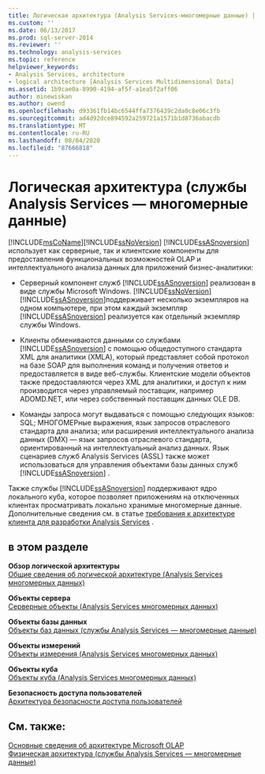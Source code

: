 ```yaml
---
title: Логическая архитектура (Analysis Services-многомерные данные) | Документация Майкрософт
ms.custom: ''
ms.date: 06/13/2017
ms.prod: sql-server-2014
ms.reviewer: ''
ms.technology: analysis-services
ms.topic: reference
helpviewer_keywords:
- Analysis Services, architecture
- logical architecture [Analysis Services Multidimensional Data]
ms.assetid: 1b9cae0a-8990-4194-af5f-a1ea5f2aff06
author: minewiskan
ms.author: owend
ms.openlocfilehash: d93361fb14bc6544ffa7376439c2da0c8e06c3fb
ms.sourcegitcommit: ad4d92dce894592a259721a1571b1d8736abacdb
ms.translationtype: MT
ms.contentlocale: ru-RU
ms.lasthandoff: 08/04/2020
ms.locfileid: "87666818"
---
```

# <a name="logical-architecture-analysis-services---multidimensional-data"></a>Логическая архитектура (службы Analysis Services — многомерные данные)
  [!INCLUDE[msCoName](../../../includes/msconame-md.md)][!INCLUDE[ssNoVersion](../../../includes/ssnoversion-md.md)] [!INCLUDE[ssASnoversion](../../../includes/ssasnoversion-md.md)] использует как серверные, так и клиентские компоненты для предоставления функциональных возможностей OLAP и интеллектуального анализа данных для приложений бизнес-аналитики:  
  
-   Серверный компонент служб [!INCLUDE[ssASnoversion](../../../includes/ssasnoversion-md.md)] реализован в виде службы Microsoft Windows. [!INCLUDE[ssNoVersion](../../../includes/ssnoversion-md.md)][!INCLUDE[ssASnoversion](../../../includes/ssasnoversion-md.md)]поддерживает несколько экземпляров на одном компьютере, при этом каждый экземпляр [!INCLUDE[ssASnoversion](../../../includes/ssasnoversion-md.md)] реализуется как отдельный экземпляр службы Windows.  
  
-   Клиенты обмениваются данными со службами [!INCLUDE[ssASnoversion](../../../includes/ssasnoversion-md.md)] с помощью общедоступного стандарта XML для аналитики (XMLA), который представляет собой протокол на базе SOAP для выполнения команд и получения ответов и предоставляется в виде веб-службы. Клиентские модели объектов также предоставляются через XML для аналитики, и доступ к ним производится через управляемый поставщик, например ADOMD.NET, или через собственный поставщик данных OLE DB.  
  
-   Команды запроса могут выдаваться с помощью следующих языков: SQL; МНОГОМЕРные выражения, язык запросов отраслевого стандарта для анализа; или расширения интеллектуального анализа данных (DMX) — язык запросов отраслевого стандарта, ориентированный на интеллектуальный анализ данных. Язык сценариев служб Analysis Services (ASSL) также может использоваться для управления объектами базы данных служб [!INCLUDE[ssASnoversion](../../../includes/ssasnoversion-md.md)] .  
  
 Также службы [!INCLUDE[ssASnoversion](../../../includes/ssasnoversion-md.md)] поддерживают ядро локального куба, которое позволяет приложениям на отключенных клиентах просматривать локально хранимые многомерные данные. Дополнительные сведения см. в статье [требования к архитектуре клиента для разработки Analysis Services](../olap-physical/client-architecture-requirements-for-analysis-services-development.md) .  
  
## <a name="in-this-section"></a>в этом разделе  
 **Обзор логической архитектуры**  
 [Общие сведения об логической архитектуре &#40;Analysis Services многомерных данных&#41;](logical-architecture-overview-analysis-services-multidimensional-data.md)  
  
 **Объекты сервера**  
 [Серверные объекты &#40;Analysis Services многомерных данных&#41;](server-objects-analysis-services-multidimensional-data.md)  
  
 **Объекты базы данных**  
 [Объекты баз данных (службы Analysis Services — многомерные данные)](database-objects-analysis-services-multidimensional-data.md)  
  
 **Объекты измерений**  
 [Объекты измерения &#40;Analysis Services многомерных данных&#41;](../../multidimensional-models-olap-logical-dimension-objects/dimension-objects-analysis-services-multidimensional-data.md)  
  
 **Объекты куба**  
 [Объекты куба &#40;Analysis Services многомерных данных&#41;](../../multidimensional-models-olap-logical-cube-objects/cube-objects-analysis-services-multidimensional-data.md)  
  
 **Безопасность доступа пользователей**  
 [Архитектура безопасности доступа пользователей](understanding-microsoft-olap-logical-architecture.md)  
  
## <a name="see-also"></a>См. также:  
 [Основные сведения об архитектуре Microsoft OLAP](../olap-physical/understanding-microsoft-olap-architecture.md)   
 [Физическая архитектура (службы Analysis Services — многомерные данные)](../olap-physical/understanding-microsoft-olap-physical-architecture.md)  
  
  
